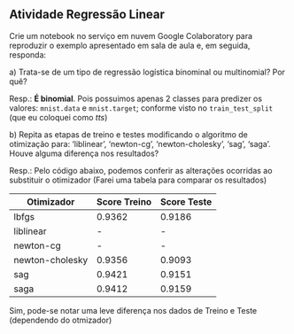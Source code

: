 ## Atividade Regressão Linear

Crie um notebook no serviço em nuvem Google Colaboratory para reproduzir o exemplo apresentado em sala de aula e, em seguida, responda:

a) Trata-se de um tipo de regressão logística binominal ou multinomial? Por quê?

Resp.: **É binomial**. Pois possuimos apenas 2 classes para predizer os valores: `mnist.data` e `mnist.target`; conforme visto no `train_test_split` (que eu coloquei como *tts*)

b) Repita as etapas de treino e testes modificando o algoritmo de otimização para: ‘liblinear’, ‘newton-cg’, ‘newton-cholesky’, ‘sag’, ‘saga’. Houve alguma diferença nos resultados?

Resp.: Pelo código abaixo, podemos conferir as alterações ocorridas ao substituir o otimizador (Farei uma tabela para comparar os resultados)

| Otimizador | Score Treino | Score Teste |
|------------|--------------|-------------|
| lbfgs | 0.9362 | 0.9186 |
| liblinear | - | - |
| newton-cg | - | - |
| newton-cholesky | 0.9356 | 0.9093 |
| sag | 0.9421 | 0.9151 |
| saga | 0.9412 | 0.9159 |

Sim, pode-se notar uma leve diferença nos dados de Treino e Teste (dependendo do otmizador)
